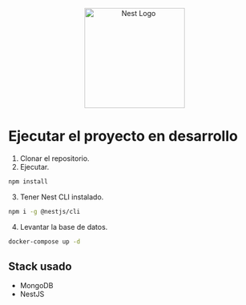 <p align="center">
  <a href="http://nestjs.com/" target="blank"><img src="https://nestjs.com/img/logo-small.svg" width="200" alt="Nest Logo" /></a>
</p>

# Ejecutar el proyecto en desarrollo

1. Clonar el repositorio.
2. Ejecutar.

```bash
npm install
```

3. Tener Nest CLI instalado.

```bash
npm i -g @nestjs/cli
```

4. Levantar la base de datos.

```bash
docker-compose up -d
```

## Stack usado

* MongoDB
* NestJS
